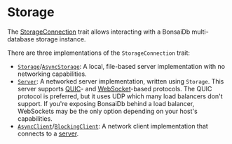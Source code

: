 # Storage

The [StorageConnection]({{DOCS_BASE_URL}}/bonsaidb/core/connection/trait.StorageConnection.html) trait allows interacting with a BonsaiDb multi-database storage instance.

There are three implementations of the `StorageConnection` trait:

* [`Storage`]({{DOCS_BASE_URL}}/bonsaidb/local/struct.Storage.html)/[`AsyncStorage`]({{DOCS_BASE_URL}}/bonsaidb/local/struct.AsyncStorage.html): A local, file-based server implementation with no networking capabilities.
* [`Server`]({{DOCS_BASE_URL}}/bonsaidb/server/type.Server.html): A networked server implementation, written using `Storage`. This server supports [QUIC](https://en.wikipedia.org/wiki/QUIC)- and [WebSocket](https://en.wikipedia.org/wiki/WebSocket)-based protocols. The QUIC protocol is preferred, but it uses UDP which many load balancers don't support. If you're exposing BonsaiDb behind a load balancer, WebSockets may be the only option depending on your host's capabilities.
* [`AsyncClient`]({{DOCS_BASE_URL}}/bonsaidb/client/struct.AsyncClient.html)/[`BlockingClient`]({{DOCS_BASE_URL}}/bonsaidb/client/struct.BlockingClient.html): A network client implementation that connects to a [server](../../integration/server.md).
